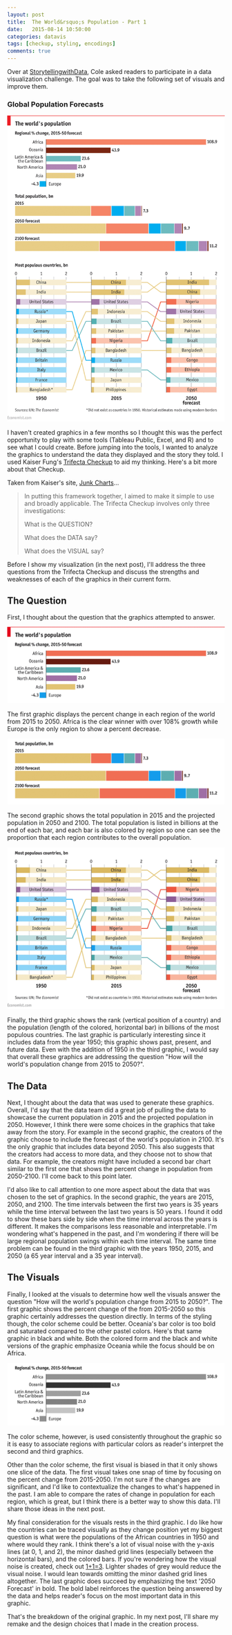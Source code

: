 ```yaml
---
layout: post
title:  The World&rsquo;s Population - Part 1
date:   2015-08-14 10:50:00
categories: datavis
tags: [checkup, styling, encodings]
comments: true
---
```


Over at [StorytellingwithData](http://www.storytellingwithdata.com/), Cole asked readers to participate in a data visualization challenge. The goal was to take the following set of visuals and improve them.

### Global Population Forecasts

<a href='http://www.economist.com/blogs/graphicdetail/2015/08/daily-chart-growth-areas' target='_blank'><img src='../../assets/datavis/un_world_pop.png'></a>

I haven't created graphics in a few months so I thought this was the perfect opportunity to play with some tools (Tableau Public, Excel, and R) and to see what I could create. Before jumping into the tools, I wanted to analyze the graphics to understand the data they displayed and the story they told. I used Kaiser Fung's [Trifecta Checkup](http://junkcharts.typepad.com/junk_charts/junk-charts-trifecta-checkup-the-definitive-guide.html) to aid my thinking. Here's a bit more about that Checkup.

Taken from Kaiser's site, [Junk Charts](http://junkcharts.typepad.com/)...

>In putting this framework together, I aimed to make it simple to use and broadly applicable. The Trifecta Checkup involves only three investigations:
>
>What is the QUESTION?
>
>What does the DATA say?
>
>What does the VISUAL say?

Before I show my visualization (in the next post), I'll address the three questions from the Trifecta Checkup and discuss the strengths and weaknesses of each of the graphics in their current form.

## The Question

First, I thought about the question that the graphics attempted to answer.

<img src='../../assets/datavis/un_world_pop1.png' alt='Regional percent change, 2015-2050 forecast' >

The first graphic displays the percent change in each region of the world from 2015 to 2050. Africa is the clear winner with over 108% growth while Europe is the only region to show a percent decrease.

<img src='../../assets/datavis/un_world_pop2.png' alt='Total population, bn'>

The second graphic shows the total population in 2015 and the projected population in 2050 and 2100. The total population is listed in billions at the end of each bar, and each bar is also colored by region so one can see the proportion that each region contributes to the overall population.

<img src='../../assets/datavis/un_world_pop3.png' alt='Most populous countries, bn'>

Finally, the third graphic shows the rank (vertical position of a country) and the population (length of the colored, horizontal bar) in billions of the most populous countries. The last graphic is particularly interesting since it includes data from the year 1950; this graphic shows past, present, and future data. Even with the addition of 1950 in the third graphic, I would say that overall these graphics are addressing the question "How will the world's population change from 2015 to 2050?".

## The Data

Next, I thought about the data that was used to generate these graphics. Overall, I'd say that the data team did a great job of pulling the data to showcase the current population in 2015 and the projected population in 2050. However, I think there were some choices in the graphics that take away from the story. For example in the second graphic, the creators of the graphic choose to include the forecast of the world's population in 2100. It's the only graphic that includes data beyond 2050. This also suggests that the creators had access to more data, and they choose not to show that data. For example, the creators might have included a second bar chart similar to the first one that shows the percent change in population from 2050-2100. I'll come back to this point later.

I'd also like to call attention to one more aspect about the data that was chosen to the set of graphics. In the second graphic, the years are 2015, 2050, and 2100. The time intervals between the first two years is 35 years while the time interval between the last two years is 50 years. I found it odd to show these bars side by side when the time interval across the years is different. It makes the comparisons less reasonable and interpretable. I'm wondering what's happened in the past, and I'm wondering if there will be large regional population swings within each time interval. The same time problem can be found in the third graphic with the years 1950, 2015, and 2050 (a 65 year interval and a 35 year interval).

## The Visuals

Finally, I looked at the visuals to determine how well the visuals answer the question "How will the world's population change from 2015 to 2050?". The first graphic shows the percent change of the from 2015-2050 so this graphic certainly addresses the question directly. In terms of the styling though, the color scheme could be better. Oceania's bar color is too bold and saturated compared to the other pastel colors. Here's that same graphic in black and white. Both the colored form and the black and white versions of the graphic emphasize Oceania while the focus should be on Africa.

<img src='../../assets/datavis/un_world_popBW.png' alt='Regional percent change, 2015-2050 forecast'>

The color scheme, however, is used consistently throughout the graphic so it is easy to associate regions with particular colors as reader's interpret the second and third graphics.

Other than the color scheme, the first visual is biased in that it only shows one slice of the data. The first visual takes one snap of time by focusing on the percent change from 2015-2050. I'm not sure if the changes are significant, and I'd like to contextualize the changes to what's happened in the past. I am able to compare the rates of change in population for each region, which is great, but I think there is a better way to show this data. I'll share those ideas in the next post.

My final consideration for the visuals rests in the third graphic. I do like how the countries can be traced visually as they change position yet my biggest question is what were the populations of the African countries in 1950 and where would they rank. I think there's a lot of visual noise with the y-axis lines (at 0, 1, and 2), the minor dashed grid lines (especially between the horizontal bars), and the colored bars. If you're wondering how the visual noise is created, check out [1+1=3](http://meiert.com/en/blog/20070118/1-1-3-explaining-busyness-and-background-noise-on-websites/). Lighter shades of grey would reduce the visual noise. I would lean towards omitting the minor dashed grid lines altogether. The last graphic does succeed by emphasizing the text '2050 Forecast' in bold. The bold label reinforces the question being answered by the data and helps reader's focus on the most important data in this graphic.

That's the breakdown of the original graphic. In my next post, I'll share my remake and the design choices that I made in the creation process.




